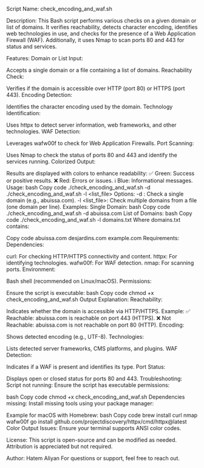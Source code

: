 Script Name:
check_encoding_and_waf.sh

Description:
This Bash script performs various checks on a given domain or list of domains. It verifies reachability, detects character encoding, identifies web technologies in use, and checks for the presence of a Web Application Firewall (WAF). Additionally, it uses Nmap to scan ports 80 and 443 for status and services.

Features:
Domain or List Input:

Accepts a single domain or a file containing a list of domains.
Reachability Check:

Verifies if the domain is accessible over HTTP (port 80) or HTTPS (port 443).
Encoding Detection:

Identifies the character encoding used by the domain.
Technology Identification:

Uses httpx to detect server information, web frameworks, and other technologies.
WAF Detection:

Leverages wafw00f to check for Web Application Firewalls.
Port Scanning:

Uses Nmap to check the status of ports 80 and 443 and identify the services running.
Colorized Output:

Results are displayed with colors to enhance readability:
✅ Green: Success or positive results.
❌ Red: Errors or issues.
ℹ️ Blue: Informational messages.
Usage:
bash
Copy code
./check_encoding_and_waf.sh -d <domain>
./check_encoding_and_waf.sh -l <list_file>
Options:
-d <domain>: Check a single domain (e.g., abuissa.com).
-l <list_file>: Check multiple domains from a file (one domain per line).
Examples:
Single Domain:
bash
Copy code
./check_encoding_and_waf.sh -d abuissa.com
List of Domains:
bash
Copy code
./check_encoding_and_waf.sh -l domains.txt
Where domains.txt contains:

Copy code
abuissa.com
desjardins.com
example.com
Requirements:
Dependencies:

curl: For checking HTTP/HTTPS connectivity and content.
httpx: For identifying technologies.
wafw00f: For WAF detection.
nmap: For scanning ports.
Environment:

Bash shell (recommended on Linux/macOS).
Permissions:

Ensure the script is executable:
bash
Copy code
chmod +x check_encoding_and_waf.sh
Output Explanation:
Reachability:

Indicates whether the domain is accessible via HTTP/HTTPS.
Example:
✅ Reachable: abuissa.com is reachable on port 443 (HTTPS).
❌ Not Reachable: abuissa.com is not reachable on port 80 (HTTP).
Encoding:

Shows detected encoding (e.g., UTF-8).
Technologies:

Lists detected server frameworks, CMS platforms, and plugins.
WAF Detection:

Indicates if a WAF is present and identifies its type.
Port Status:

Displays open or closed status for ports 80 and 443.
Troubleshooting:
Script not running: Ensure the script has executable permissions:

bash
Copy code
chmod +x check_encoding_and_waf.sh
Dependencies missing: Install missing tools using your package manager:

Example for macOS with Homebrew:
bash
Copy code
brew install curl nmap wafw00f
go install github.com/projectdiscovery/httpx/cmd/httpx@latest
Color Output Issues: Ensure your terminal supports ANSI color codes.

License:
This script is open-source and can be modified as needed. Attribution is appreciated but not required.

Author:
Hatem Aliyan
For questions or support, feel free to reach out.
